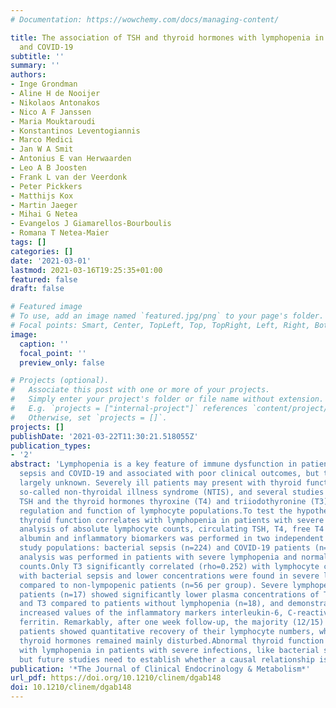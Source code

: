 ```yaml
---
# Documentation: https://wowchemy.com/docs/managing-content/

title: The association of TSH and thyroid hormones with lymphopenia in bacterial sepsis
  and COVID-19
subtitle: ''
summary: ''
authors:
- Inge Grondman
- Aline H de Nooijer
- Nikolaos Antonakos
- Nico A F Janssen
- Maria Mouktaroudi
- Konstantinos Leventogiannis
- Marco Medici
- Jan W A Smit
- Antonius E van Herwaarden
- Leo A B Joosten
- Frank L van der Veerdonk
- Peter Pickkers
- Matthijs Kox
- Martin Jaeger
- Mihai G Netea
- Evangelos J Giamarellos-Bourboulis
- Romana T Netea-Maier
tags: []
categories: []
date: '2021-03-01'
lastmod: 2021-03-16T19:25:35+01:00
featured: false
draft: false

# Featured image
# To use, add an image named `featured.jpg/png` to your page's folder.
# Focal points: Smart, Center, TopLeft, Top, TopRight, Left, Right, BottomLeft, Bottom, BottomRight.
image:
  caption: ''
  focal_point: ''
  preview_only: false

# Projects (optional).
#   Associate this post with one or more of your projects.
#   Simply enter your project's folder or file name without extension.
#   E.g. `projects = ["internal-project"]` references `content/project/deep-learning/index.md`.
#   Otherwise, set `projects = []`.
projects: []
publishDate: '2021-03-22T11:30:21.518055Z'
publication_types:
- '2'
abstract: 'Lymphopenia is a key feature of immune dysfunction in patients with bacterial
  sepsis and COVID-19 and associated with poor clinical outcomes, but the cause is
  largely unknown. Severely ill patients may present with thyroid function abnormalities,
  so-called non-thyroidal illness syndrome (NTIS), and several studies have linked
  TSH and the thyroid hormones thyroxine (T4) and triiodothyronine (T3) to homeostatic
  regulation and function of lymphocyte populations.To test the hypothesis that abnormal
  thyroid function correlates with lymphopenia in patients with severe infections.Retrospective
  analysis of absolute lymphocyte counts, circulating TSH, T4, free T4 (FT4), T3,
  albumin and inflammatory biomarkers was performed in two independent hospitalized
  study populations: bacterial sepsis (n=224) and COVID-19 patients (n=161). A subgroup
  analysis was performed in patients with severe lymphopenia and normal lymphocyte
  counts.Only T3 significantly correlated (rho=0.252) with lymphocyte counts in patients
  with bacterial sepsis and lower concentrations were found in severe lymphopenic
  compared to non-lympopenic patients (n=56 per group). Severe lymphopenic COVID-19
  patients (n=17) showed significantly lower plasma concentrations of TSH, T4, FT4
  and T3 compared to patients without lymphopenia (n=18), and demonstrated significantly
  increased values of the inflammatory markers interleukin-6, C-reactive protein and
  ferritin. Remarkably, after one week follow-up, the majority (12/15) of COVID-19
  patients showed quantitative recovery of their lymphocyte numbers, while TSH and
  thyroid hormones remained mainly disturbed.Abnormal thyroid function correlates
  with lymphopenia in patients with severe infections, like bacterial sepsis and COVID-19,
  but future studies need to establish whether a causal relationship is involved.'
publication: '*The Journal of Clinical Endocrinology & Metabolism*'
url_pdf: https://doi.org/10.1210/clinem/dgab148
doi: 10.1210/clinem/dgab148
---
```


